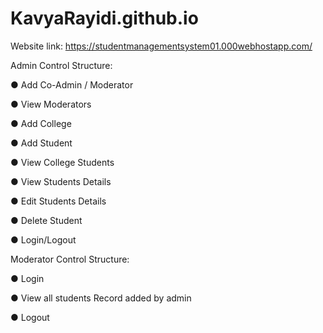 # KavyaRayidi.github.io

Website link: 
https://studentmanagementsystem01.000webhostapp.com/


Admin Control Structure:

 ● Add Co-Admin / Moderator
 
 ● View Moderators
 
 ● Add College
 
 ● Add Student
 
 ● View College Students
 
 ● View Students Details
 
 ● Edit Students Details
 
 ● Delete Student
 
 ● Login/Logout
 
 
Moderator Control Structure:


 ● Login
 
 ● View all students Record added by admin
 
 ● Logout
